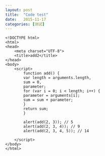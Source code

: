 ```yaml
---
layout: post
title:  "Code test"
date:   2015-11-17 
categories: [测试]
---
```



    <!DOCTYPE html>
    <html>
    <head>
    	<meta charset="UTF-8">
    	<title>add2</title>
    </head>
    <body>
    	<script>
    		function add() {
    		var length = arguments.length,
    		sum = 0,
    		parameter;
    		for (var i = 0; i < length; i++) {
    		parameter = arguments[i];
    		sum = sum + parameter;
    		}
    		return sum;
    		}
    
    		alert(add(2, 3)); // 5
    		alert(add(2, 3, 4)); // 9
    		alert(add(2, 3, 4, 5)); // 14
    
    	</script>
    </body>
    </html>

